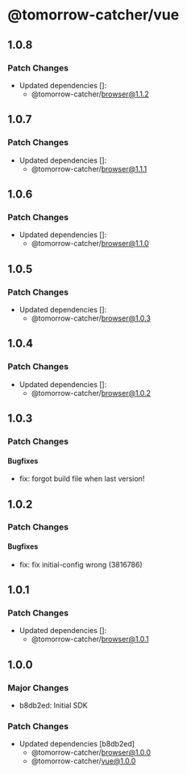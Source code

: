 # @tomorrow-catcher/vue

## 1.0.8

### Patch Changes

- Updated dependencies []:
  - @tomorrow-catcher/browser@1.1.2

## 1.0.7

### Patch Changes

- Updated dependencies []:
  - @tomorrow-catcher/browser@1.1.1

## 1.0.6

### Patch Changes

- Updated dependencies []:
  - @tomorrow-catcher/browser@1.1.0

## 1.0.5

### Patch Changes

- Updated dependencies []:
  - @tomorrow-catcher/browser@1.0.3

## 1.0.4

### Patch Changes

- Updated dependencies []:
  - @tomorrow-catcher/browser@1.0.2

## 1.0.3

### Patch Changes

#### Bugfixes

- fix: forgot build file when last version!

## 1.0.2

### Patch Changes

#### Bugfixes

- fix: fix initial-config wrong (3816786)

## 1.0.1

### Patch Changes

- Updated dependencies []:
  - @tomorrow-catcher/browser@1.0.1

## 1.0.0

### Major Changes

- b8db2ed: Initial SDK

### Patch Changes

- Updated dependencies [b8db2ed]
  - @tomorrow-catcher/browser@1.0.0
  - @tomorrow-catcher/vue@1.0.0
